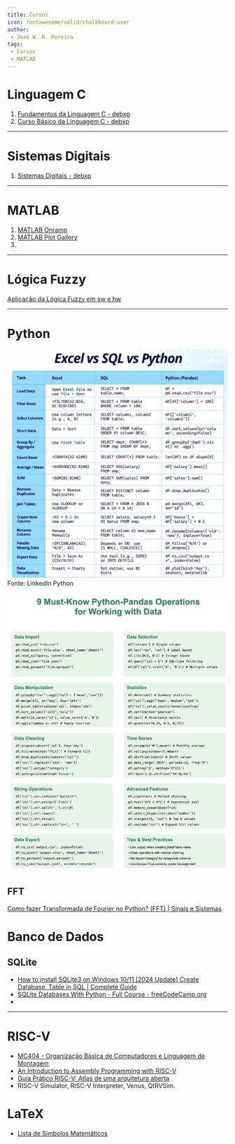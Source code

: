 ```yaml
---
title: Cursos
icon: fontawesome/solid/chalkboard-user
author:
 - José W. R. Pereira
tags:
 - Cursos
 - MATLAB
---
```


# Linguagem C

1. [Fundamentos da Linguagem C - debxp](https://youtube.com/playlist?list=PLXoSGejyuQGqk-_fjrmT5eHrM_gvldIQP&si=GpL-t4bcJmKdfsQa)
2. [Curso Básico da Linguagem C - debxp](https://youtube.com/playlist?list=PLXoSGejyuQGrDX08GVrQHAhh4j3KJ4iYN&si=6p_wntGpMzYG_2b2)

---

# Sistemas Digitais

1. [Sistemas Digitais - debxp](https://youtube.com/playlist?list=PLXoSGejyuQGp9mY5CxR695Hd-4BGmbq-3&si=bCgGKsE5SDVUynXT)

---

# MATLAB

1. [MATLAB Onramp](https://matlabacademy.mathworks.com/en/details/matlab-onramp/gettingstarted)
2. [MATLAB Plot Gallery](https://www.mathworks.com/products/matlab/plot-gallery.html)
3. 

---

# Lógica Fuzzy
[Aplicação da Lógica Fuzzy em sw e hw](https://doceru.com/doc/8cnnv08)


---

# Python
![Py x SQL](img/py_x_sql.png)
Fonte: LinkedIn Python

![Pandas](img/pandas.jpg)

## FFT

[Como fazer Transformada de Fourier no Python? (FFT) | Sinais e Sistemas](https://youtu.be/1-i4byj3MqI?si=-6yPHQfrE-wjiHab)


# Banco de Dados

## SQLite
- [How to install SQLite3 on Windows 10/11 [2024 Update] Create Database, Table in SQL | Complete Guide](https://youtu.be/ZiJb7EIaRCE?si=47HxrMwOSyZPwbF9)
- [SQLite Databases With Python - Full Course - freeCodeCamp.org](https://youtu.be/byHcYRpMgI4?si=Kjdy4gSxPZ9kSZbm)
- 

---

# RISC-V

- [MC404 - Organização Básica de Computadores e Linguagem de Montagem](https://www.ic.unicamp.br/~rodolfo/mc404/)
- [An Introduction to Assembly Programming with RISC-V](https://riscv-programming.org/book/riscv-book.html)
- [Guia Prático RISC-V: Atlas de uma arquitetura aberta](http://riscvbook.com/portuguese/)
-  RISC-V Simulator, RISC-V Interpreter, Venus, QtRVSim.



# LaTeX

- [Lista de Símbolos Matemáticos](https://wp.ufpel.edu.br/fernandosimoes/files/2012/06/Simbolos-matematicos.pdf)



